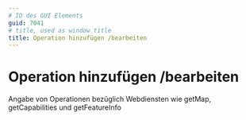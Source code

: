 ```yaml
---
# ID des GUI Elements
guid: 7041
# title, used as window title
title: Operation hinzufügen /bearbeiten
---
```


# Operation hinzufügen /bearbeiten

Angabe von Operationen bezüglich Webdiensten wie getMap, getCapabilities und getFeatureInfo


